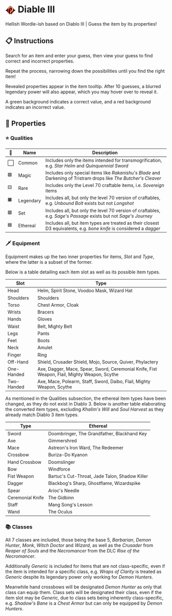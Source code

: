 # <img src="/src/app/icon2.png" alt="diable 3 logo" align="center"> Diable III
Hellish Wordle-ish based on Diablo III | Guess the item by its properties!



## 📋 Instructions
Search for an item and enter your guess, then view your guess to find correct and incorrect properties.

Repeat the process, narrowing down the possibilities until you find the right item!

Revealed properties appear in the item tooltip. After 10 guesses, a blurred legendary power will also appear, which you may hover over to reveal it.

A green background indicates a correct value, and a red background indicates an incorrect value.

## 📜 Properties

### ⭐ Qualities 

| 🎨 | Name | Description |
| - | - | - |
| ⬜ | Common | Includes only the items intended for transmogrification, e.g. *Star Helm* and *Quinquennial Sword* |
| 🟪 | Magic | Includes only special items like *Rakanishu's Blade* and Darkening of Tristram drops like *The Butcher's Cleaver* |
| 🟨 | Rare | Includes only the Level 70 craftable items, i.e. *Sovereign* items |
| 🟧 | Legendary | Includes all, but only the level 70 version of craftables, e.g. *Unbound Bolt* exists but not *Longshot* |
| 🟩 | Set | Includes all, but only the level 70 version of craftables, e.g. *Sage's Passage* exists but not *Sage's Journey* |
| 🟦 | Ethereal | Includes all, but item types are treated as their closest D3 equivalents, e.g. *bone knife* is considered a *dagger* |

### 🗡️ Equipment

Equipment makes up the two inner properties for items, *Slot* and *Type*, where the latter is a subset of the former.

Below is a table detailing each item slot as well as its possible item types.

| Slot | Type |
| - | - |
| Head | Helm, Spirit Stone, Voodoo Mask, Wizard Hat |
| Shoulders | Shoulders |
| Torso | Chest Armor, Cloak |
| Wrists | Bracers |
| Hands | Gloves |
| Waist | Belt, Mighty Belt |
| Legs | Pants |
| Feet | Boots |
| Neck | Amulet |
| Finger | Ring |
| Off-Hand | Shield, Crusader Shield, Mojo, Source, Quiver, Phylactery |
| One-Handed | Axe, Dagger, Mace, Spear, Sword, Ceremonial Knife, Fist Weapon, Flail, Mighty Weapon, Scythe |
| Two-Handed | Axe, Mace, Polearm, Staff, Sword, Daibo, Flail, Mighty Weapon, Scythe |

As mentioned in the Qualities subsection, the ethereal item types have been changed, as they do not exist in Diablo 3. Below is another table elaborating the converted item types, excluding *Khalim's Will* and *Soul Harvest* as they already match Diablo 3 item types.

| Type | Ethereal |
| - | - |
| Sword | Doombringer, The Grandfather, Blackhand Key |
| Axe | Gimmershred |
| Mace | Astreon's Iron Ward, The Redeemer |
| Crossbow | Buriza-Do Kyanon |
| Hand Crossbow | Doomslinger |
| Bow | Windforce |
| Fist Weapon | Bartuc's Cut-Throat, Jade Talon, Shadow Killer |
| Dagger | Blackbog's Sharp, Ghostflame, Wizardspike |
| Spear | Arioc's Needle |
| Ceremonial Knife | The Gidbinn |
| Staff | Mang Song's Lesson |
| Wand | The Oculus |

### 📚 Classes

All 7 classes are included, those being the base 5, *Barbarian*, *Demon Hunter*, *Monk*, *Witch Doctor* and *Wizard*, as well as the *Crusader* from *Reaper of Souls* and the *Necromancer* from the DLC *Rise of the Necromancer*.

Additionally *Generic* is included for items that are not class-specific, even if the item is intended for a specific class, e.g. *Wraps of Clarity* is treated as *Generic* despite its legendary power only working for *Demon Hunters*.

Meanwhile hand crossbows will be designated *Demon Hunter* as only that class can equip them. Class sets will be designated their class, even if the item slot may be *Generic*, due to class sets being inherently class-specific, e.g. *Shadow's Bane* is a *Chest Armor* but can only be equipped by *Demon Hunters*.
